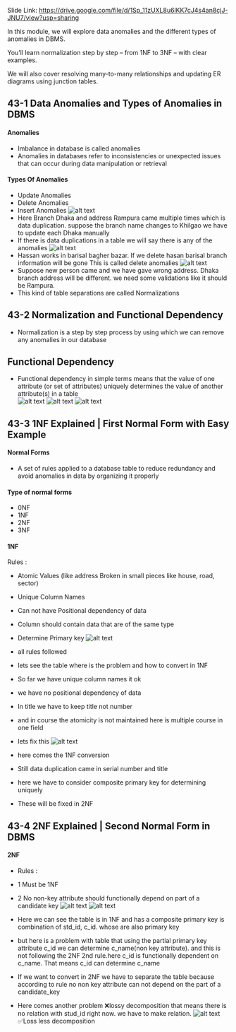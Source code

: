 Slide Link: https://drive.google.com/file/d/1Sp_11zUXL8u6lKK7cJ4s4an8cjJ-JNU7/view?usp=sharing



In this module, we will explore data anomalies and the different types of anomalies in DBMS.

You’ll learn normalization step by step – from 1NF to 3NF – with clear examples.

We will also cover resolving many-to-many relationships and updating ER diagrams using junction tables.

## 43-1 Data Anomalies and Types of Anomalies in DBMS
#### Anomalies
- Imbalance in database is called anomalies
- Anomalies in databases refer to inconsistencies or unexpected issues that can occur during data manipulation or retrieval
#### Types Of Anomalies
- Update Anomalies
- Delete Anomalies
- Insert Anomalies
![alt text](image.png)
- Here Branch Dhaka and address Rampura came multiple times which is data duplication. suppose the branch name changes to Khilgao we have to update each Dhaka manually
- If there is data duplications in a table we will say there is any of the anomalies
![alt text](image-2.png)
- Hassan works in barisal bagher bazar. If we delete hasan barisal branch information will be gone This is called delete anomalies
![alt text](image-1.png)
- Suppose new person came and we have gave wrong address. Dhaka branch address will be different. we need some validations like it should be Rampura.
- This kind of table separations are called Normalizations

## 43-2 Normalization and Functional Dependency
- Normalization is a step by step process by using which we can remove any anomalies in our database
## Functional Dependency
- Functional dependency in simple terms means that the value of one attribute (or set of attributes) uniquely determines the value of another attribute(s) in a table        
![alt text](image-3.png)
![alt text](image-5.png)
![alt text](image-4.png)
## 43-3 1NF Explained | First Normal Form with Easy Example
#### Normal Forms
- A set of rules applied to a database table to reduce redundancy and avoid anomalies in data by organizing it properly
#### Type of normal forms
- 0NF
- 1NF
- 2NF
- 3NF

 #### 1NF
 Rules :
- Atomic Values (like address Broken in small pieces like house, road, sector)
- Unique Column Names
- Can not have Positional dependency of data
- Column should contain data that are of the same type
- Determine Primary key
![alt text](image-6.png)
- all rules followed

- lets see the table where is the problem and how to convert in 1NF
- So far we have unique column names it ok
- we have no positional dependency of data
- In title we have to keep title not number
- and in course the atomicity is not maintained here is multiple course in one field
- lets fix this
![alt text](image-7.png)
- here comes the 1NF conversion
- Still data duplication came in serial number and title
- here we have to consider composite primary key for determining uniquely
- These will be fixed in 2NF
## 43-4 2NF Explained | Second Normal Form in DBMS 
 #### 2NF
- Rules :
- 1 Must be 1NF
- 2 No non-key attribute should functionally depend on part of a candidate key
![alt text](image-8.png)
![alt text](image-9.png)
- Here we can see the table is in 1NF and has a composite primary key is combination of std_id, c_id. whose are also primary key

- but here is a problem with table that using the partial primary key attribute c_id we can determine c_name(non key attribute). and this is not following the 2NF 2nd rule.here c_id is functionally dependent on c_name. That means c_id can determine c_name

- If we want to convert in 2NF we have to separate the table because according to rule no non key attribute can not depend on the part of a candidate_key

- Here comes another problem ❌lossy decomposition that means there is no relation with stud_id right now. we have to make relation.
![alt text](image-10.png)
✅Loss less decomposition